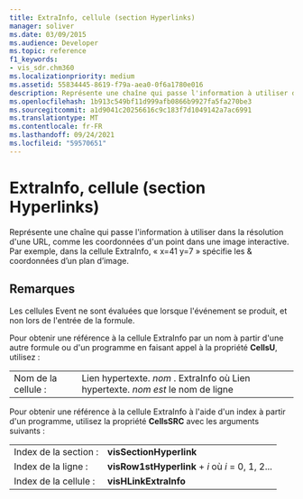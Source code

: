 ```yaml
---
title: ExtraInfo, cellule (section Hyperlinks)
manager: soliver
ms.date: 03/09/2015
ms.audience: Developer
ms.topic: reference
f1_keywords:
- vis_sdr.chm360
ms.localizationpriority: medium
ms.assetid: 55834445-8619-f79a-aea0-0f6a1780e016
description: Représente une chaîne qui passe l'information à utiliser dans la résolution d'une URL, comme les coordonnées d'un point dans une image interactive. Par exemple, dans la cellule ExtraInfo, x=41 y=7 indique les &amp; coordonnées d’une carte d’image.
ms.openlocfilehash: 1b913c549bf11d999afb0866b9927fa5fa270be3
ms.sourcegitcommit: a1d9041c20256616c9c183f7d1049142a7ac6991
ms.translationtype: MT
ms.contentlocale: fr-FR
ms.lasthandoff: 09/24/2021
ms.locfileid: "59570651"
---
```

# <a name="extrainfo-cell-hyperlinks-section"></a>ExtraInfo, cellule (section Hyperlinks)

Représente une chaîne qui passe l'information à utiliser dans la résolution d'une URL, comme les coordonnées d'un point dans une image interactive. Par exemple, dans la cellule ExtraInfo, « x=41 y=7 » spécifie les &amp; coordonnées d’un plan d’image.
  
## <a name="remarks"></a>Remarques

Les cellules Event ne sont évaluées que lorsque l'événement se produit, et non lors de l'entrée de la formule.
  
Pour obtenir une référence à la cellule ExtraInfo par un nom à partir d'une autre formule ou d'un programme en faisant appel à la propriété **CellsU**, utilisez : 
  
|||
|:-----|:-----|
| Nom de la cellule :  <br/> | Lien hypertexte.  *nom*  . ExtraInfo où Lien hypertexte.  *nom est*  le nom de ligne  <br/> |
   
Pour obtenir une référence à la cellule ExtraInfo à l'aide d'un index à partir d'un programme, utilisez la propriété **CellsSRC** avec les arguments suivants : 
  
|||
|:-----|:-----|
| Index de la section :  <br/> |**visSectionHyperlink** <br/> |
| Index de la ligne :  <br/> |**visRow1stHyperlink**  +   *i* où *i* = 0, 1, 2...  <br/> |
| Index de la cellule :  <br/> |**visHLinkExtraInfo** <br/> |
   

